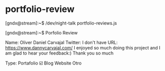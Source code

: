 # portfolio-review
[gndx@stream]:~$ /dev/night-talk portfolio-reviews.js


[gndx@stream]:~$ Porfolio Review


Name: Oliver Daniel Carvajal 
Twitter: I don't have 
URL: https://www.dannycarvajal.com/
I enjoyed so much doing this project and I am glad to hear your feedback:) Thank you so much

Type: 
 Portafolio ☑️
 Blog
 Website
 Otro
